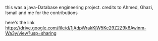 this was a java-Database engineering project.
credits to Ahmed, Ghazi, Ismail and me for the contributions

here's the link https://drive.google.com/file/d/1jAdpWrakKjW5Ke29Z2Z9k6Awinm-Wa3y/view?usp=sharing
